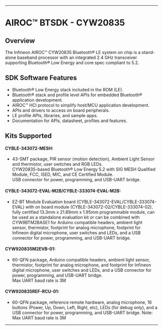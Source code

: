 ------------------------------------------------------------------------------------
# AIROC&#8482; BTSDK - CYW20835

## Overview

The Infineon AIROC&#8482; CYW20835 Bluetooth&#174; LE system on chip is a stand-alone baseband processor with an integrated 2.4 GHz transceiver supporting Bluetooth&#174; Low Energy and core spec compliant to 5.2.

## SDK Software Features
- Bluetooth&#174; Low Energy stack included in the ROM (LE).
- Bluetooth&#174; stack and profile level APIs for embedded Bluetooth&#174; application development.
- AIROC&#8482; HCI protocol to simplify host/MCU application development.
- APIs and drivers to access on board peripherals.
- LE profile APIs, libraries, and sample apps.
- Documentation for APIs, datasheet, profiles and features.

## Kits Supported

#### CYBLE-343072-MESH:
- 43-SMT package, PIR sensor (motion detection), Ambient Light Sensor and
  thermistor, user switches and RGB LEDs.<br>
  CYW20835-based Bluetooth&#174; Low Energy 5.2 with SIG MESH Qualified Module,
  FCC, ISED, MIC, and CE Certified Module.<br>
  USB connector for power, programming, and USB-UART bridge.<br>

#### CYBLE-343072-EVAL-M2B/CYBLE-333074-EVAL-M2B:
- EZ-BT Module Evaluation board (CYBLE-343072-EVAL/CYBLE-333074-EVAL) with on
  board module (CYBLE-343072-02/CYBLE-333074-02), fully certified 13.3mm x 21.89mm x 1.95mm
  programmable module, can be used as a standalone evaluation kit or can be combined with
  CYW9BTM2BASE1 for Arduino compatible headers, ambient light sensor, thermistor, footprint
  for analog microphone, footprint for Infineon digital microphone, user switches and LEDs,
  and a USB connector for power, programming, and USB-UART bridge.<br>

#### CYW920835M2EVB-01:
- 60-QFN package, Arduino compatible headers, ambient light sensor,
  thermistor, footprint for analog microphone, and footprint for Infineon
  digital microphone, user switches and LEDs, and a USB connector for power,
  programming, and USB-UART bridge.<br>
  Max UART baud rate is 3M

#### CYW920835REF-RCU-01:
- 60-QFN package, reference remote hardware, analog microphone, 16 buttons
  (Power, Up, Down, Left, Right, etc), LEDs (for debug only), and a USB
  connector for power, programming, and USB-UART bridge.
  Note: Max UART baud rate is 3M

------------------------------------------------------------------------------------
